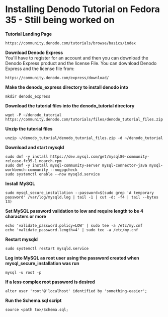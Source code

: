 # Installing Denodo Tutorial on Fedora 35 - Still being worked on

**Tutorial Landing Page**  
```
https://community.denodo.com/tutorials/browse/basics/index 
```
**Download Denodo Express**  
You'll have to register for an account and then you can download the Denodo Express product and the license File. 
You can download Denodo Express and the license file from:
```
https://community.denodo.com/express/download/
```
**Make the denodo_express directory to install denodo into**  
```
mkdir denodo_express
```
**Download the tutorial files into the denodo_tutorial directory**  
```
wget -P ~/denodo_tutorial https://community.denodo.com/tutorials/files/denodo_tutorial_files.zip
```
**Unzip the tutorial files**  
```
unzip ~/denodo_tutorial/denodo_tutorial_files.zip -d ~/denodo_tutorial
```
**Download and start mysqld**  
```
sudo dnf -y install https://dev.mysql.com/get/mysql80-community-release-fc35-1.noarch.rpm
sudo dnf -y install mysql-community-server mysql-connector-java mysql-workbench-community --nogpgcheck
sudo systemctl enable --now mysqld.service
```
**Install MySQL**  
```
sudo mysql_secure_installation --password=$(sudo grep 'A temporary password' /var/log/mysqld.log | tail -1 | cut -d: -f4 | tail --bytes 13)
```
**Set MySQL password validation to low and require length to be 4 characters or more**  
```
echo 'validate_password.policy=LOW' | sudo tee -a /etc/my.cnf
echo 'validate_password.length=4' | sudo tee -a /etc/my.cnf
```
**Restart mysqld**  
```
sudo systemctl restart mysqld.service
```
**Log into MySQL as root user using the password created when mysql_secure_installation was run**  
```
mysql -u root -p
```
**If a less complex root password is desired**  
```
alter user 'root'@'localhost' identified by 'something-easier';
```
**Run the Schema.sql script**
```
source <path to>/Schema.sql;
```

